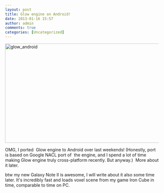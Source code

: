 ```yaml
---
layout: post
title: Glow engine on Android!
date: 2013-01-16 15:57
author: admin
comments: true
categories: [Uncategorized]
---
```

<a href="http://glow3d.com/blog/2013/01/16/glow-engine-on-android/glow_android/" rel="attachment wp-att-390"><img class="alignnone size-full wp-image-390" alt="glow_android" src="/blog/images/uploads/2013/01/glow_android.jpg" width="700" height="325" /></a>

OMG, I ported  Glow engine to Android over last weekends! (Honestly, port is based on Google NACL port of  the engine, and I spend a lot of time making Glow engine truly cross-platform recently. But anyway.)  More about it later.

btw my new Galaxy Note II is awesome, I will write about it also some time later. It's incredibly fast and loads voxel scene from my game Iron Cube in time, comparable to time on PC.
